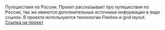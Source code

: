 Путешествия по России.
Проект рассказывает про путешествия по России, так же имеются дополнительные источники информации в виде ссылок.
В проекте используются технологии Flexbox и grid layout.
[Ссылка на проект](https://pavel-yaroslavovich.github.io/russian-travel/)
